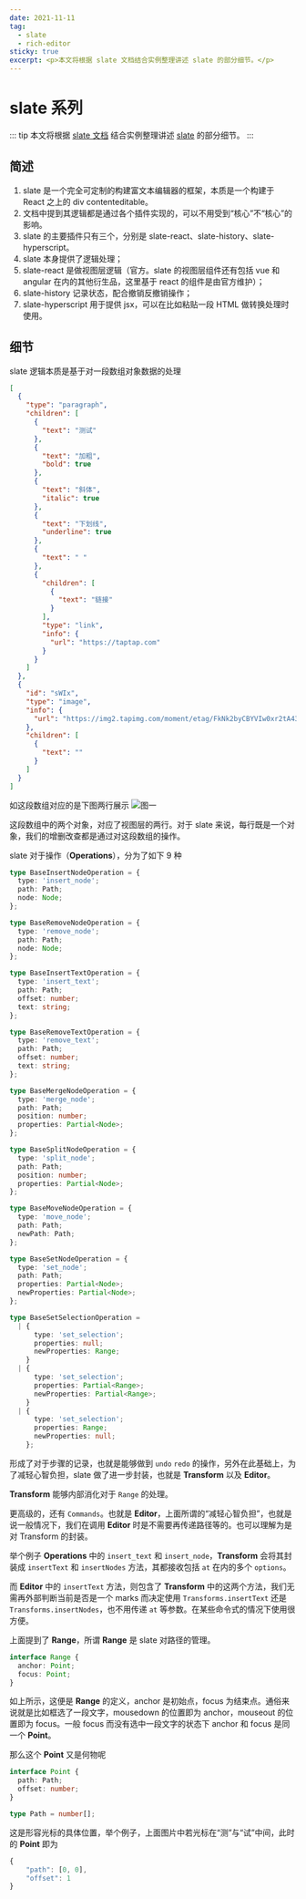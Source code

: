```yaml
---
date: 2021-11-11
tag:
  - slate
  - rich-editor
sticky: true
excerpt: <p>本文将根据 slate 文档结合实例整理讲述 slate 的部分细节。</p>
---
```


# slate 系列

::: tip
本文将根据 [slate 文档](https://docs.slatejs.org/) 结合实例整理讲述 [slate](https://github.com/ianstormtaylor/slate) 的部分细节。
:::

## 简述

1. slate 是一个完全可定制的构建富文本编辑器的框架，本质是一个构建于 React 之上的 div contenteditable。
2. 文档中提到其逻辑都是通过各个插件实现的，可以不用受到“核心”不“核心”的影响。
3. slate 的主要插件只有三个，分别是 slate-react、slate-history、slate-hyperscript。
4. slate 本身提供了逻辑处理；
5. slate-react 是做视图层逻辑（官方。slate 的视图层组件还有包括 vue 和 angular 在内的其他衍生品，这里基于 react 的组件是由官方维护）；
6. slate-history 记录状态，配合撤销反撤销操作；
7. slate-hyperscript 用于提供 jsx，可以在比如粘贴一段 HTML 做转换处理时使用。

## 细节

slate 逻辑本质是基于对一段数组对象数据的处理

```json
[
  {
    "type": "paragraph",
    "children": [
      {
        "text": "测试"
      },
      {
        "text": "加粗",
        "bold": true
      },
      {
        "text": "斜体",
        "italic": true
      },
      {
        "text": "下划线",
        "underline": true
      },
      {
        "text": " "
      },
      {
        "children": [
          {
            "text": "链接"
          }
        ],
        "type": "link",
        "info": {
          "url": "https://taptap.com"
        }
      }
    ]
  },
  {
    "id": "sWIx",
    "type": "image",
    "info": {
      "url": "https://img2.tapimg.com/moment/etag/FkNk2byCBYVIw0xr2tA43mSpoxDs.png"
    },
    "children": [
      {
        "text": ""
      }
    ]
  }
]
```

如这段数组对应的是下图两行展示
![图一](https://qiniu.yasinchan.com/image/image2021-11-17_13-47-43.png)

这段数组中的两个对象，对应了视图层的两行。对于 slate 来说，每行既是一个对象，我们的增删改查都是通过对这段数组的操作。

slate 对于操作（**Operations**），分为了如下 9 种

```ts
type BaseInsertNodeOperation = {
  type: 'insert_node';
  path: Path;
  node: Node;
};

type BaseRemoveNodeOperation = {
  type: 'remove_node';
  path: Path;
  node: Node;
};

type BaseInsertTextOperation = {
  type: 'insert_text';
  path: Path;
  offset: number;
  text: string;
};

type BaseRemoveTextOperation = {
  type: 'remove_text';
  path: Path;
  offset: number;
  text: string;
};

type BaseMergeNodeOperation = {
  type: 'merge_node';
  path: Path;
  position: number;
  properties: Partial<Node>;
};

type BaseSplitNodeOperation = {
  type: 'split_node';
  path: Path;
  position: number;
  properties: Partial<Node>;
};

type BaseMoveNodeOperation = {
  type: 'move_node';
  path: Path;
  newPath: Path;
};

type BaseSetNodeOperation = {
  type: 'set_node';
  path: Path;
  properties: Partial<Node>;
  newProperties: Partial<Node>;
};

type BaseSetSelectionOperation =
  | {
      type: 'set_selection';
      properties: null;
      newProperties: Range;
    }
  | {
      type: 'set_selection';
      properties: Partial<Range>;
      newProperties: Partial<Range>;
    }
  | {
      type: 'set_selection';
      properties: Range;
      newProperties: null;
    };
```

形成了对于步骤的记录，也就是能够做到 `undo` `redo` 的操作，另外在此基础上，为了减轻心智负担，slate 做了进一步封装，也就是 **Transform** 以及 **Editor**。

**Transform** 能够内部消化对于 `Range` 的处理。

更高级的，还有 `Commands`。也就是 **Editor**，上面所谓的“减轻心智负担”，也就是说一般情况下，我们在调用 **Editor** 时是不需要再传递路径等的。也可以理解为是对 Transform 的封装。

举个例子 **Operations** 中的 `insert_text` 和 `insert_node`，**Transform** 会将其封装成 `insertText` 和 `insertNodes` 方法，其都接收包括 `at` 在内的多个 `options`。

而 **Editor** 中的 `insertText` 方法，则包含了 **Transform** 中的这两个方法，我们无需再外部判断当前是否是一个 marks 而决定使用 `Transforms.insertText` 还是 `Transforms.insertNodes`，也不用传递 `at` 等参数。在某些命令式的情况下使用很方便。

上面提到了 **Range**，所谓 **Range** 是 slate 对路径的管理。

```ts
interface Range {
  anchor: Point;
  focus: Point;
}
```

如上所示，这便是 **Range** 的定义，anchor 是初始点，focus 为结束点。通俗来说就是比如框选了一段文字，mousedown 的位置即为 anchor，mouseout 的位置即为 focus。一般 focus 而没有选中一段文字的状态下 anchor 和 focus 是同一个 **Point**。

那么这个 **Point** 又是何物呢

```ts
interface Point {
  path: Path;
  offset: number;
}

type Path = number[];
```

这是形容光标的具体位置，举个例子，上面图片中若光标在“测”与“试”中间，此时的 **Point** 即为

```ts
{
    "path": [0, 0],
    "offset": 1
}
```
